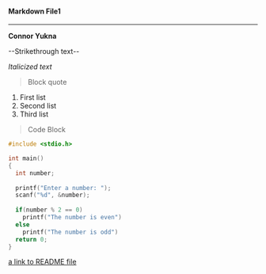 #### Markdown File1
-------------------

__Connor Yukna__

--Strikethrough text--

*Italicized text*

> Block quote

1. First list
1. Second list
1. Third list

> Code Block
```c
#include <stdio.h>

int main()
{
  int number;
  
  printf("Enter a number: ");
  scanf("%d", &number);
  
  if(number % 2 == 0)
    printf("The number is even")
  else
    printf("The number is odd")
  return 0;
}
```


[a link to README file](README.md)

